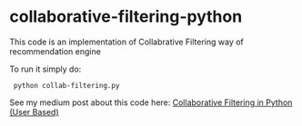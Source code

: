 # collaborative-filtering-python

This code is an implementation of Collabrative Filtering way of recommendation engine

To run it simply do:

``` python collab-filtering.py```


See my medium post about this code here: [Collaborative Filtering in Python (User Based)](https://medium.com/ml-algorithms/collaborative-filtering-in-python-56e7fe9a5a8d)
